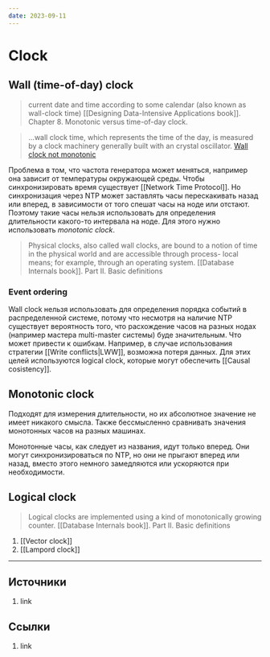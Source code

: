 ```yaml
---
date: 2023-09-11
---
```

# Clock

## Wall (time-of-day) clock

> current date and time according to some calendar (also known as wall-clock time) [[Designing Data-Intensive Applications book]]. Chapter 8. Monotonic versus time-of-day clock.

> ...wall clock time, which represents the time of the day, is measured by a clock machinery generally built with an crystal oscillator. [Wall clock not monotonic](https://martinfowler.com/articles/patterns-of-distributed-systems/time-bound-lease.html#wall-clock-not-monotonic)

Проблема в том, что частота генератора может меняться, например она зависит от температуры окружающей среды. Чтобы синхронизировать время существует [[Network Time Protocol]]. Но синхронизация через NTP может заставлять часы перескакивать назад или вперед, в зависимости от того спешат часы на ноде или отстают. Поэтому такие часы нельзя использовать для определения длительности какого-то интервала на ноде. Для этого нужно использовать *monotonic clock*.

> Physical clocks, also called wall clocks, are bound to a notion of time in the physical world and are accessible through process- local means; for example, through an operating system. [[Database Internals book]]. Part II. Basic definitions

### Event ordering

Wall clock нельзя использовать для определения порядка событий в распределенной системе, потому что несмотря на наличие NTP существует вероятность того, что расхождение часов на разных нодах (например мастера multi-master системы) буде значительным. Что может привести к ошибкам. Например, в случае использования стратегии [[Write conflicts|LWW]], возможна потеря данных. Для этих целей используются logical clock, которые могут обеспечить [[Causal cosistency]].

## Monotonic clock

Подходят для измерения длительности, но их абсолютное значение не имеет никакого смысла. Также бессмысленно сравнивать значения монотонных часов на разных машинах.

Монотонные часы, как следует из названия, идут только вперед. Они могут синхронизироваться по NTP, но они не прыгают вперед или назад, вместо этого немного замедляются или ускоряются при необходимости.

## Logical clock

> Logical clocks are implemented using a kind of monotonically growing counter. [[Database Internals book]]. Part II. Basic definitions

1. [[Vector clock]]
1. [[Lampord clock]]

---

## Источники

1. link

## Ссылки

1. link
